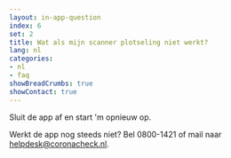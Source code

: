 ```yaml
---
layout: in-app-question
index: 6
set: 2
title: Wat als mijn scanner plotseling niet werkt?
lang: nl
categories:
- nl
- faq
showBreadCrumbs: true
showContact: true
---
```

Sluit de app af en start 'm opnieuw op. 

Werkt de app nog steeds niet? Bel 0800-1421 of mail naar [helpdesk@coronacheck.nl](helpdesk@coronacheck.nl).
